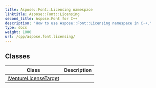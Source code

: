 ```yaml
---
title: Aspose::Font::Licensing namespace
linktitle: Aspose::Font::Licensing
second_title: Aspose.Font for C++
description: 'How to use Aspose::Font::Licensing namespace in C++.'
type: docs
weight: 1000
url: /cpp/aspose.font.licensing/
---
```




## Classes

| Class | Description |
| --- | --- |
| [IVentureLicenseTarget](./iventurelicensetarget/) |  |
